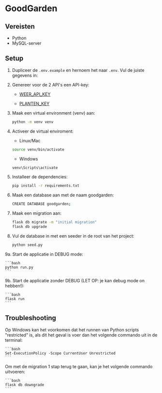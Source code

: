 # GoodGarden

## Vereisten

* Python
* MySQL-server

## Setup

1. Dupliceer de `.env.example` en hernoem het naar `.env`. Vul de juiste gegevens in:

2. Genereer voor de 2 API's een API-key:

    - [WEER_API_KEY](weerlive.nl)

    - [PLANTEN_KEY](perenual.com)

3. Maak een virtual environment (venv) aan:

    ```bash
    python -m venv venv
    ```

4. Activeer de virtual enviroment:

    * Linux/Mac
    ```bash
    source venv/bin/activate
    ```

    * Windows
    ```bash
    venv\Scripts\activate
    ```

5. Installeer de dependencies:

    ```bash
    pip install -r requirements.txt
    ```

6. Maak een database aan met de naam goodgarden:

    ```bash
    CREATE DATABASE goodgarden;
    ```

7. Maak een migration aan:

    ```bash
    flask db migrate -m "initial migration"
    flask db upgrade
    ```

8. Vul de database in met een seeder in de root van het project:

    ```bash
    python seed.py
    ```

9a. Start de applicatie in DEBUG mode:

    ```bash
    python run.py
    ```

9b. Start de applicatie zonder DEBUG (LET OP: je kan debug mode on hebben!):
 
    ```bash
    flask run
    ```

## Troubleshooting

Op Windows kan het voorkomen dat het runnen van Python scripts "restricted" is, als dit het geval is voer dan het volgende commando uit in de terminal:  

    ```bash
    Set-ExecutionPolicy -Scope CurrentUser Unrestricted
    ```

Om met de migration 1 stap terug te gaan, kan je het volgende commando uitvoeren:

    ```bash
    flask db downgrade
    ```